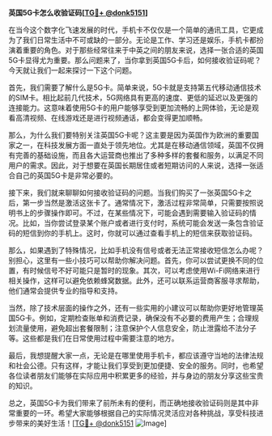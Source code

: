 **英国5G卡怎么收验证码[[TG💪+ @donk5151](https://t.me/s/donk5151)]**

在当今这个数字化飞速发展的时代，手机卡不仅仅是一个简单的通讯工具，它更成为了我们日常生活中不可或缺的一部分。无论是工作、学习还是娱乐，手机卡都扮演着重要的角色。对于那些经常往来于中英之间的朋友来说，选择一张合适的英国5G卡显得尤为重要。那么问题来了，当你拿到英国5G卡后，如何接收验证码呢？今天就让我们一起来探讨一下这个问题。

首先，我们需要了解什么是5G卡。简单来说，5G卡就是支持第五代移动通信技术的SIM卡。相比起前几代技术，5G网络具有更高的速度、更低的延迟以及更强的连接能力。这意味着使用5G卡的用户能够享受到更加流畅的上网体验，无论是观看高清视频、在线游戏还是进行视频通话，都会变得更加顺畅。

那么，为什么我们要特别关注英国5G卡呢？这主要是因为英国作为欧洲的重要国家之一，在科技发展方面一直处于领先地位。尤其是在移动通信领域，英国不仅拥有完善的基础设施，而且各大运营商也推出了多种多样的套餐和服务，以满足不同用户的需求。因此，对于想要在英国长期居住或者短期访问的人来说，选择一张适合自己的英国5G卡是非常必要的。

接下来，我们就来聊聊如何接收验证码的问题。当我们购买了一张英国5G卡之后，第一步当然是激活这张卡了。通常情况下，激活过程非常简单，只需要按照说明书上的步骤操作即可。不过，在某些情况下，可能会遇到需要输入验证码的情况。比如，当你尝试登录某个账户或者进行支付时，系统可能会发送一条包含验证码的短信到你的手机上。这时，你就可以通过查看手机上的短信来获取验证码。

那么，如果遇到了特殊情况，比如手机没有信号或者无法正常接收短信怎么办呢？别担心，这里有一些小技巧可以帮助你解决问题。首先，你可以尝试更换不同的位置，有时候信号不好可能只是暂时的现象。其次，可以考虑使用Wi-Fi网络来进行相关操作，这样可以避免依赖蜂窝数据。此外，还可以联系运营商客服寻求帮助，他们通常会提供专业的指导和支持。

当然，除了技术层面的操作之外，还有一些实用的小建议可以帮助你更好地管理英国5G卡。例如，定期检查账单和消费记录，确保没有不必要的费用产生；合理规划流量使用，避免超出套餐限制；注意保护个人信息安全，防止泄露给不法分子等。这些都是我们在日常使用过程中需要注意的地方。

最后，我想提醒大家一点，无论是在哪里使用手机卡，都应该遵守当地的法律法规和社会公德。只有这样，才能让我们享受到更加便捷、安全的服务。同时，也希望各位读者朋友们能够在实际应用中积累更多的经验，并与身边的朋友分享这些宝贵的知识。

总之，英国5G卡为我们带来了前所未有的便利，而正确地接收验证码则是其中非常重要的一环。希望大家能够根据自己的实际情况灵活应对各种挑战，享受科技进步带来的美好生活！[[TG💪+ @donk5151](https://t.me/s/donk5151) ![Image](https://i.postimg.cc/rwNCRYN7/Snipaste-2025-04-30-17-27-05.png)]